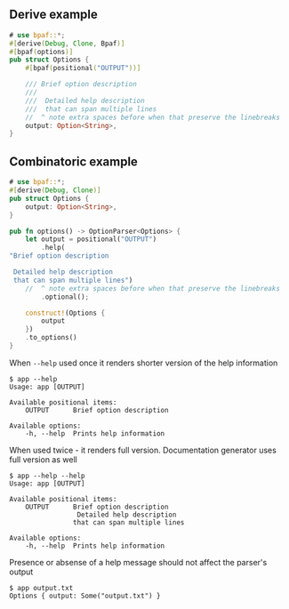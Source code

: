 ## Derive example

````rust
# use bpaf::*;
#[derive(Debug, Clone, Bpaf)]
#[bpaf(options)]
pub struct Options {
    #[bpaf(positional("OUTPUT"))]

    /// Brief option description
    ///
    ///  Detailed help description
    ///  that can span multiple lines
    //  ^ note extra spaces before when that preserve the linebreaks
    output: Option<String>,
}
````

## Combinatoric example

````rust
# use bpaf::*;
#[derive(Debug, Clone)]
pub struct Options {
    output: Option<String>,
}

pub fn options() -> OptionParser<Options> {
    let output = positional("OUTPUT")
        .help(
"Brief option description

 Detailed help description
 that can span multiple lines")
    //  ^ note extra spaces before when that preserve the linebreaks
        .optional();

    construct!(Options {
        output
    })
    .to_options()
}
````

When `--help` used once it renders shorter version of the help information



```text
$ app --help
Usage: app [OUTPUT]

Available positional items:
    OUTPUT      Brief option description

Available options:
    -h, --help  Prints help information
```


When used twice - it renders full version. Documentation generator uses full
version as well



```text
$ app --help --help
Usage: app [OUTPUT]

Available positional items:
    OUTPUT      Brief option description
                 Detailed help description
                that can span multiple lines

Available options:
    -h, --help  Prints help information
```


Presence or absense of a help message should not affect the parser's output



```text
$ app output.txt
Options { output: Some("output.txt") }
```

